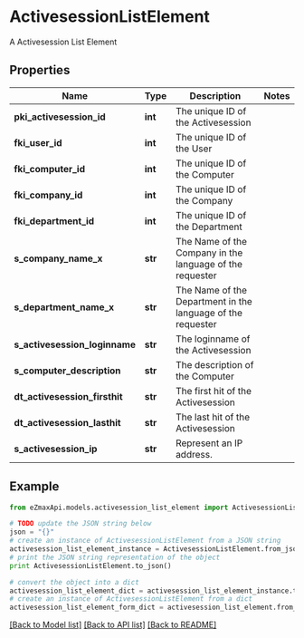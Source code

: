# ActivesessionListElement

A Activesession List Element

## Properties
Name | Type | Description | Notes
------------ | ------------- | ------------- | -------------
**pki_activesession_id** | **int** | The unique ID of the Activesession | 
**fki_user_id** | **int** | The unique ID of the User | 
**fki_computer_id** | **int** | The unique ID of the Computer | 
**fki_company_id** | **int** | The unique ID of the Company | 
**fki_department_id** | **int** | The unique ID of the Department | 
**s_company_name_x** | **str** | The Name of the Company in the language of the requester | 
**s_department_name_x** | **str** | The Name of the Department in the language of the requester | 
**s_activesession_loginname** | **str** | The loginname of the Activesession | 
**s_computer_description** | **str** | The description of the Computer | 
**dt_activesession_firsthit** | **str** | The first hit of the Activesession | 
**dt_activesession_lasthit** | **str** | The last hit of the Activesession | 
**s_activesession_ip** | **str** | Represent an IP address. | 

## Example

```python
from eZmaxApi.models.activesession_list_element import ActivesessionListElement

# TODO update the JSON string below
json = "{}"
# create an instance of ActivesessionListElement from a JSON string
activesession_list_element_instance = ActivesessionListElement.from_json(json)
# print the JSON string representation of the object
print ActivesessionListElement.to_json()

# convert the object into a dict
activesession_list_element_dict = activesession_list_element_instance.to_dict()
# create an instance of ActivesessionListElement from a dict
activesession_list_element_form_dict = activesession_list_element.from_dict(activesession_list_element_dict)
```
[[Back to Model list]](../README.md#documentation-for-models) [[Back to API list]](../README.md#documentation-for-api-endpoints) [[Back to README]](../README.md)


